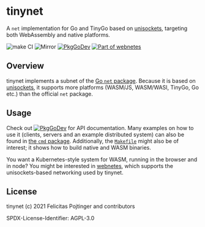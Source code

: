 # tinynet

A `net` implementation for Go and TinyGo based on [unisockets](https://github.com/alphahorizonio/unisockets), targeting both WebAssembly and native platforms.

![make CI](https://github.com/alphahorizonio/tinynet/workflows/make%20CI/badge.svg)
![Mirror](https://github.com/alphahorizonio/tinynet/workflows/Mirror/badge.svg)
[![PkgGoDev](https://pkg.go.dev/badge/github.com/alphahorizonio/tinynet)](https://pkg.go.dev/github.com/alphahorizonio/tinynet)
[![Part of webnetes](https://img.shields.io/badge/Part%20of-webnetes-black)](https://webnetes.dev/)

## Overview

tinynet implements a subnet of the [Go `net` package](https://golang.org/pkg/net/). Because it is based on [unisockets](https://github.com/alphahorizonio/unisockets), it supports more platforms (WASM/JS, WASM/WASI, TinyGo, Go etc.) than the official `net` package.

## Usage

Check out [![PkgGoDev](https://pkg.go.dev/badge/github.com/alphahorizonio/tinynet)](https://pkg.go.dev/github.com/alphahorizonio/tinynet) for API documentation. Many examples on how to use it (clients, servers and an example distributed system) can also be found in [the `cmd` package](https://pkg.go.dev/github.com/alphahorizonio/tinynet/cmd). Additionally, the [`Makefile`](https://github.com/alphahorizonio/tinynet/blob/main/Makefile) might also be of interest; it shows how to build native and WASM binaries.

You want a Kubernetes-style system for WASM, running in the browser and in node? You might be interested in [webnetes](https://github.com/alphahorizonio/webnetes), which supports the unisockets-based networking used by tinynet.

## License

tinynet (c) 2021 Felicitas Pojtinger and contributors

SPDX-License-Identifier: AGPL-3.0
